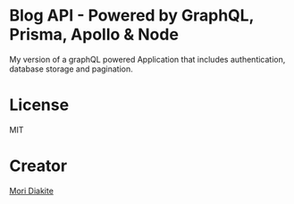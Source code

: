 # Blog API - Powered by GraphQL, Prisma, Apollo & Node
My version of a graphQL powered Application that includes authentication, database storage and pagination. 

# License
MIT

# Creator
[Mori Diakite](https://twitter.com/moristotle)
